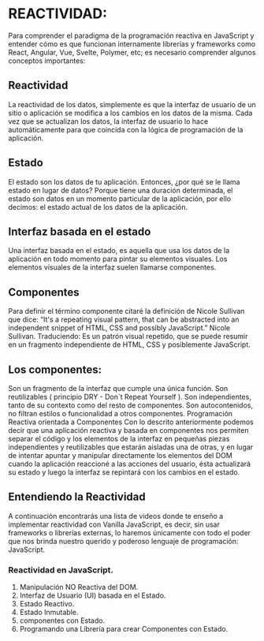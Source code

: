 # REACTIVIDAD:

Para comprender el paradigma de la programación reactiva en JavaScript y entender cómo es que funcionan internamente librerías y frameworks como React, Angular, Vue, Svelte, Polymer, etc; es necesario comprender algunos conceptos importantes:

## Reactividad

La reactividad de los datos, simplemente es que la interfaz de usuario de un sitio o aplicación se modifica a los cambios en los datos de la misma.
Cada vez que se actualizan los datos, la interfaz de usuario lo hace automáticamente para que coincida con la lógica de programación de la aplicación.

## Estado

El estado son los datos de tu aplicación.
Entonces, ¿por qué se le llama estado en lugar de datos?
Porque tiene una duración determinada, el estado son datos en un momento particular de la aplicación, por ello decimos: el estado actual de los datos de la aplicación.

## Interfaz basada en el estado

Una interfaz basada en el estado, es aquella que usa los datos de la aplicación en todo momento para pintar su elementos visuales.
Los elementos visuales de la interfaz suelen llamarse componentes.

## Componentes

Para definir el término componente citaré la definición de Nicole Sullivan que dice:
“It's a repeating visual pattern, that can be abstracted into an independent snippet of HTML, CSS and possibly JavaScript.” Nicole Sullivan.
Traduciendo:
Es un patrón visual repetido, que se puede resumir en un fragmento independiente de HTML, CSS y posiblemente JavaScript.

## Los componentes:

Son un fragmento de la interfaz que cumple una única función.
Son reutilizables ( principio DRY - Don´t Repeat Yourself ).
Son independientes, tanto de su contexto como del resto de componentes.
Son autocontenidos, no filtran estilos o funcionalidad a otros componentes.
Programación Reactiva orientada a Componentes
Con lo descrito anteriormente podemos decir que una aplicación reactiva y basada en componentes nos permiten separar el código y los elementos de la interfaz en pequeñas piezas independientes y reutilizables que estarán aisladas una de otras, y en lugar de intentar apuntar y manipular directamente los elementos del DOM cuando la aplicación reaccioné a las acciones del usuario, ésta actualizará su estado y luego la interfaz se repintará con los cambios en el estado.

## Entendiendo la Reactividad

A continuación encontrarás una lista de videos donde te enseño a implementar reactividad con Vanilla JavaScript, es decir, sin usar frameworks o librerías externas, lo haremos únicamente con todo el poder que nos brinda nuestro querido y poderoso lenguaje de programación: JavaScript.

### Reactividad en JavaScript.

1. Manipulación NO Reactiva del DOM.
2. Interfaz de Usuario (UI) basada en el Estado.
3. Estado Reactivo.
4. Estado Inmutable.
5. componentes con Estado.
6. Programando una Librería para crear Componentes con Estado.
